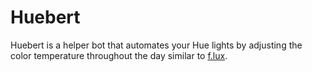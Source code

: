 # Huebert
Huebert is a helper bot that automates your Hue lights by adjusting the color temperature throughout the day similar to [f.lux](https://justgetflux.com/).
